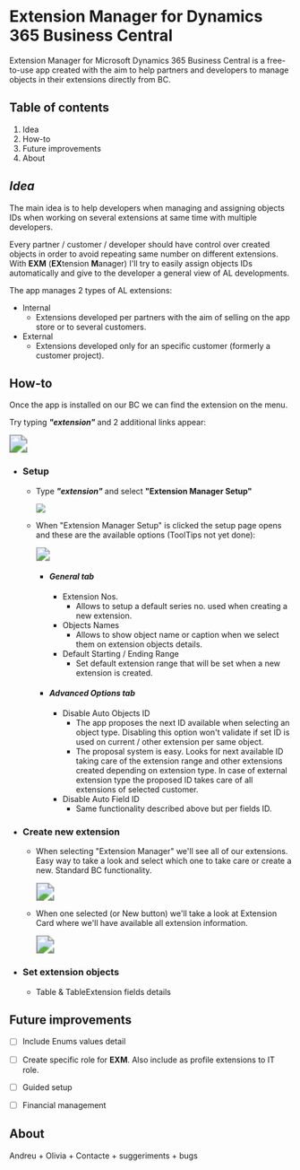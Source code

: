 # Extension Manager for Dynamics 365 Business Central

Extension Manager for Microsoft Dynamics 365 Business Central is a free-to-use app created with the aim to help partners and developers to manage objects in their extensions directly from BC.



## Table of contents

1. Idea
2. How-to
4. Future improvements
5. About



## ***Idea***

The main idea is to help developers when managing and assigning objects IDs when working on several extensions at same time with multiple developers.

Every partner / customer / developer should have control over created objects in order to avoid repeating same number on different extensions. With **EXM** (**EX**tension **M**anager) I'll try to easily assign objects IDs automatically and give to the developer a general view of AL developments.

The app manages 2 types of AL extensions:

- Internal
  - Extensions developed per partners with the aim of selling on the app store or to several customers.
- External
  - Extensions developed only for an specific customer (formerly a customer project).



## How-to

Once the app is installed on our BC we can find the extension on the menu.



Try typing ***"extension"*** and 2 additional links appear:

<img src="C:\Users\picaz\Documents\AL\BCExtManager\images\EXM_Menu.gif" style="zoom:200%;" />

- ### Setup

  - Type ***"extension"*** and select **"Extension Manager Setup"**

    ![](C:\Users\picaz\Documents\AL\BCExtManager\images\EXM_Setup.png)

    

  - When "Extension Manager Setup" is clicked the setup page opens and these are the available options (ToolTips not yet done):

    <img src="C:\Users\picaz\Documents\AL\BCExtManager\images\EXM_Setup_detail.png" style="zoom:150%;" />

    - #### ***General tab***

      - Extension Nos.
        - Allows to setup a default series no. used when creating a new extension.
      - Objects Names
        - Allows to show object name or caption when we select them on extension objects details.
      - Default Starting / Ending Range
        - Set default extension range that will be set when a new extension is created.

      

    - #### ***Advanced Options tab***

      - Disable Auto Objects ID
        - The app proposes the next ID available when selecting an object type. Disabling this option won't validate if set ID is used on current / other extension per same object.
        - The proposal system is easy. Looks for next available ID taking care of the extension range and other extensions created depending on extension type. In case of external extension type the proposed ID takes care of all extensions of selected customer.
      - Disable Auto Field ID
        - Same functionality described above but per fields ID.

  

- ### Create new extension

  - When selecting "Extension Manager" we'll see all of our extensions. Easy way to take a look and select which one to take care or create a new. Standard BC functionality.

    <img src="C:\Users\picaz\Documents\AL\BCExtManager\images\EXM_List.png" style="zoom:200%;" />

    

  - When one selected (or New button) we'll take a look at Extension Card where we'll have available all extension information.

    <img src="C:\Users\picaz\Documents\AL\BCExtManager\images\EXM_Ext_Header.png" style="zoom:200%;" />





- ### Set extension objects

  - Table & TableExtension fields details



## Future improvements

- [ ] Include Enums values detail
- [ ] Create specific role for **EXM**. Also include as profile extensions to IT role.
- [ ] Guided setup
- [ ] Financial management



## About

Andreu + Olivia + Contacte + suggeriments + bugs